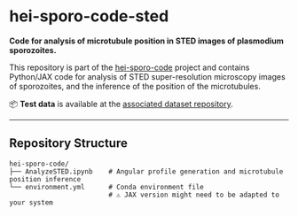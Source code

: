 # hei-sporo-code-sted

**Code for analysis of microtubule position in STED images of plasmodium sporozoites.**

This repository is part of the [hei-sporo-code](https://github.com/LeonLettermann/hei-sporo-code) project and contains Python/JAX code for analysis of STED super-resolution microscopy images of sporozoites, and the inference of the position of the microtubules.

📦 **Test data** is available at the [associated dataset repository](https://doi.org/10.11588/DATA/4YBYXE).

---

## Repository Structure

```text
hei-sporo-code/
├── AnalyzeSTED.ipynb    # Angular profile generation and microtubule position inference
└── environment.yml      # Conda environment file
                         # ⚠️ JAX version might need to be adapted to your system
